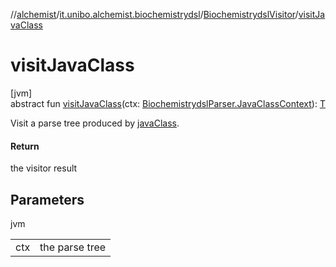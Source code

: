 //[alchemist](../../../index.md)/[it.unibo.alchemist.biochemistrydsl](../index.md)/[BiochemistrydslVisitor](index.md)/[visitJavaClass](visit-java-class.md)

# visitJavaClass

[jvm]\
abstract fun [visitJavaClass](visit-java-class.md)(ctx: [BiochemistrydslParser.JavaClassContext](../-biochemistrydsl-parser/-java-class-context/index.md)): [T](../../it.unibo.alchemist.model.implementations.conditions/-generic-molecule-present/index.md)

Visit a parse tree produced by [javaClass](../-biochemistrydsl-parser/java-class.md).

#### Return

the visitor result

## Parameters

jvm

| | |
|---|---|
| ctx | the parse tree |
